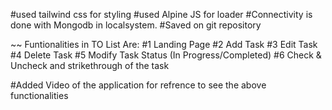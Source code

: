 #used tailwind css for styling
#used Alpine JS for loader
#Connectivity is done with Mongodb in localsystem.
#Saved on git repository

~~ Funtionalities in TO List Are:
#1 Landing Page
#2 Add Task
#3 Edit Task
#4 Delete Task
#5 Modify Task Status (In Progress/Completed)
#6 Check & Uncheck and strikethrough of the task


#Added Video of the application for refrence to see the above functionalities
